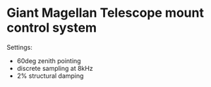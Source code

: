 # Giant Magellan Telescope mount control system

Settings:

 * 60deg zenith pointing
 * discrete sampling at 8kHz
 * 2% structural damping
